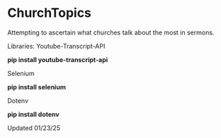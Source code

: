 # ChurchTopics
 Attempting to ascertain what churches talk about the most in sermons.

 Libraries:
 Youtube-Transcript-API
 
 **pip install youtube-transcript-api**

 
 Selenium 

 
 **pip install selenium**

 Dotenv

 **pip install dotenv**

 Updated 01/23/25
